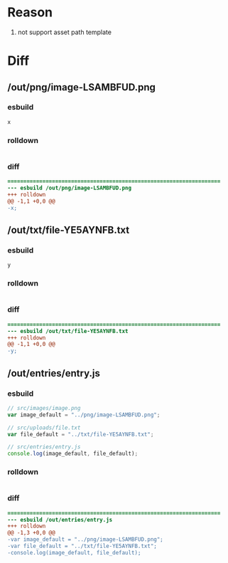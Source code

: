 # Reason
1. not support asset path template
# Diff
## /out/png/image-LSAMBFUD.png
### esbuild
```js
x
```
### rolldown
```js

```
### diff
```diff
===================================================================
--- esbuild	/out/png/image-LSAMBFUD.png
+++ rolldown	
@@ -1,1 +0,0 @@
-x;

```
## /out/txt/file-YE5AYNFB.txt
### esbuild
```js
y
```
### rolldown
```js

```
### diff
```diff
===================================================================
--- esbuild	/out/txt/file-YE5AYNFB.txt
+++ rolldown	
@@ -1,1 +0,0 @@
-y;

```
## /out/entries/entry.js
### esbuild
```js
// src/images/image.png
var image_default = "../png/image-LSAMBFUD.png";

// src/uploads/file.txt
var file_default = "../txt/file-YE5AYNFB.txt";

// src/entries/entry.js
console.log(image_default, file_default);
```
### rolldown
```js

```
### diff
```diff
===================================================================
--- esbuild	/out/entries/entry.js
+++ rolldown	
@@ -1,3 +0,0 @@
-var image_default = "../png/image-LSAMBFUD.png";
-var file_default = "../txt/file-YE5AYNFB.txt";
-console.log(image_default, file_default);

```